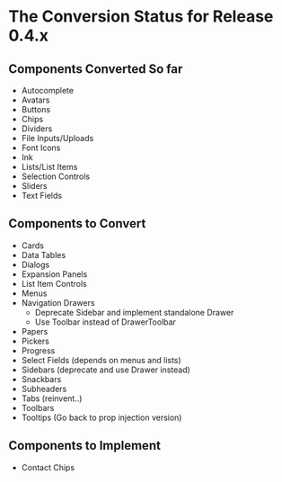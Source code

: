 # The Conversion Status for Release 0.4.x

## Components Converted So far

- Autocomplete
- Avatars
- Buttons
- Chips
- Dividers
- File Inputs/Uploads
- Font Icons
- Ink
- Lists/List Items
- Selection Controls
- Sliders
- Text Fields

## Components to Convert

- Cards
- Data Tables
- Dialogs
- Expansion Panels
- List Item Controls
- Menus
- Navigation Drawers
  - Deprecate Sidebar and implement standalone Drawer
  - Use Toolbar instead of DrawerToolbar
- Papers
- Pickers
- Progress
- Select Fields (depends on menus and lists)
- Sidebars (deprecate and use Drawer instead)
- Snackbars
- Subheaders
- Tabs (reinvent..)
- Toolbars
- Tooltips (Go back to prop injection version)


## Components to Implement

- Contact Chips
